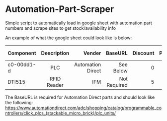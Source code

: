 # Automation-Part-Scraper

Simple script to automatically load in google sheet with automation part numbers and scrape sites to get stock/availability info


An example of what the google sheet could look like is below:


| Component        | Description          | Vender            | BaseURL     | Discount | Price | In Stock|
| ---------------- |:--------------------:| -----------------:|------------:|---------:|------:|--------:|
| c0-00dd1-d       | PLC                  | Automation Direct |See Below    |    0     |       |         |
| DTI515           | RFID Reader          | IFM               |Not Required |    5     |       |         |

The BaseURL is required for Automation Direct parts and should look like the following:
https://www.automationdirect.com/adc/shopping/catalog/programmable_controllers/click_plcs_(stackable_micro_brick)/plc_units/

